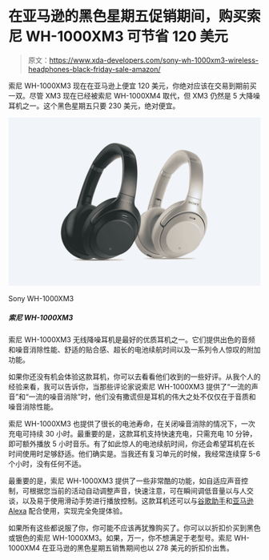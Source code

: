 # 在亚马逊的黑色星期五促销期间，购买索尼 WH-1000XM3 可节省 120 美元

> 原文：<https://www.xda-developers.com/sony-wh-1000xm3-wireless-headphones-black-friday-sale-amazon/>

索尼 WH-1000XM3 现在在亚马逊上便宜 120 美元，你绝对应该在交易到期前买一双。尽管 XM3 现在已经被索尼 WH-1000XM4 取代，但 XM3 仍然是 5 大降噪耳机之一。这个黑色星期五只要 230 美元，绝对便宜。

 <picture>![The Sony WH-1000XM3 wireless, noise-canceling headphones are some of the best premium headphones out there. They offer fantastic audio and noise-cancellation performance, a comfortable fit, exceptional battery life, and an amazing set of additional features.](img/357a14a9e90a3b61df4aa0d85561a028.png)</picture> 

Sony WH-1000XM3

##### 索尼 WH-1000XM3

索尼 WH-1000XM3 无线降噪耳机是最好的优质耳机之一。它们提供出色的音频和噪音消除性能、舒适的贴合感、超长的电池续航时间以及一系列令人惊叹的附加功能。

如果你还没有机会体验这款耳机，你可以去看看他们收到的一些好评。从我个人的经验来看，我可以告诉你，当那些评论家说索尼 WH-1000XM3 提供了“一流的声音”和“一流的噪音消除”时，他们没有撒谎但是耳机的伟大之处不仅仅在于音质和噪音消除性能。

索尼 WH-1000XM3 也提供了很长的电池寿命，在关闭噪音消除的情况下，一次充电可持续 30 小时。最重要的是，这款耳机支持快速充电，只需充电 10 分钟，即可额外播放 5 小时音乐。有了如此惊人的电池续航时间，你还会希望耳机在长时间使用时足够舒适。他们确实是。当我还有复习单元的时候，我经常连续穿 5-6 个小时，没有任何不适。

最重要的是，索尼 WH-1000XM3 提供了一些非常酷的功能，如自适应声音控制，可根据您当前的活动自动调整声音，快速注意，可在瞬间调低音量以与人交谈，以及易于使用滑动手势进行播放控制。这款耳机还可以与[谷歌助手](https://www.xda-developers.com/tag/google-assistant-app-t/)和[亚马逊 Alexa](https://www.xda-developers.com/tag/amazon-alexa/) 配合使用，实现完全免提体验。

如果所有这些都说服了你，你可能不应该再犹豫购买了。你可以以折扣价买到黑色或银色的索尼 WH-1000XM3。如果，万一，你不想满足于老型号。索尼 WH-1000XM4 在亚马逊的黑色星期五销售期间也以 278 美元的折扣价出售。